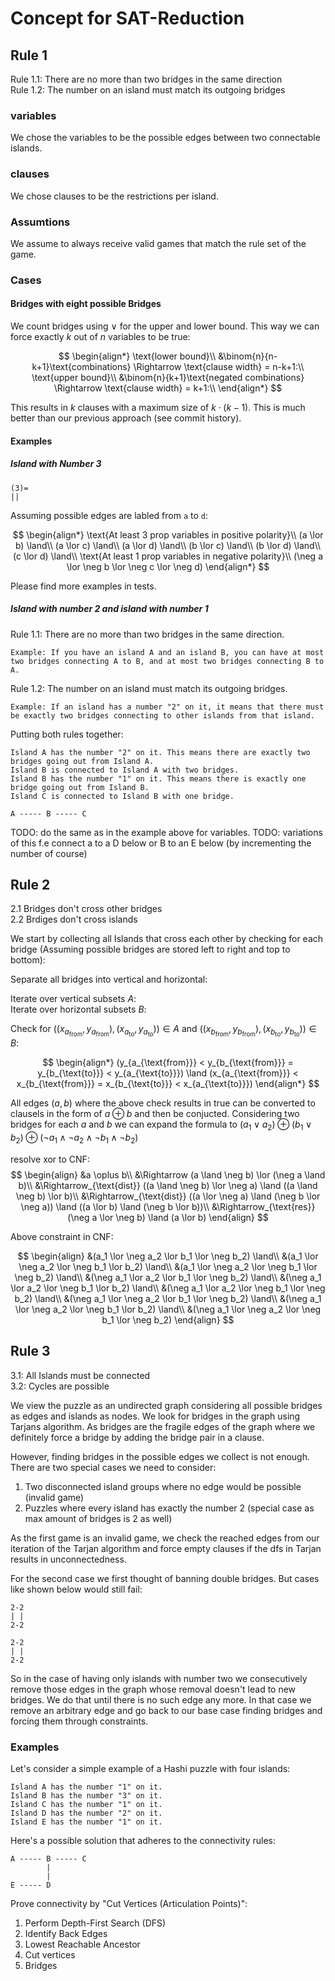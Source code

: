 # Concept for SAT-Reduction

## Rule 1

Rule 1.1: There are no more than two bridges in the same direction  
Rule 1.2: The number on an island must match its outgoing bridges

### variables

We chose the variables to be the possible edges between two connectable islands.

### clauses

We chose clauses to be the restrictions per island.

### Assumtions

We assume to always receive valid games that match the rule set of the game.

### Cases

#### Bridges with eight possible Bridges

We count bridges using $\lor$ for the upper and lower bound. This way we can force exactly $k$ out of $n$ variables to be true:

$$
\begin{align*}
\text{lower bound}\\
&\binom{n}{n-k+1}\text{combinations} \Rightarrow \text{clause width} = n-k+1:\\
\text{upper bound}\\
&\binom{n}{k+1}\text{negated combinations} \Rightarrow \text{clause width} = k+1:\\
\end{align*}
$$

This results in $k$ clauses with a maximum size of $k \cdot (k-1)$. This is much better than our previous approach (see commit history).

#### Examples

##### Island with Number 3

```
(3)=
||
```

Assuming possible edges are labled from `a` to `d`:

$$
\begin{align*}
\text{At least 3 prop variables in positive polarity}\\
(a \lor b) \land\\
(a \lor c) \land\\
(a \lor d) \land\\
(b \lor c) \land\\
(b \lor d) \land\\
(c \lor d) \land\\
\text{At least 1 prop variables in negative polarity}\\
(\neg a \lor \neg b \lor \neg c \lor \neg d)
\end{align*}
$$

Please find more examples in tests.

##### Island with number 2 and island with number 1

Rule 1.1: There are no more than two bridges in the same direction.

    Example: If you have an island A and an island B, you can have at most two bridges connecting A to B, and at most two bridges connecting B to A.

Rule 1.2: The number on an island must match its outgoing bridges.

    Example: If an island has a number "2" on it, it means that there must be exactly two bridges connecting to other islands from that island.

Putting both rules together:

    Island A has the number "2" on it. This means there are exactly two bridges going out from Island A.
    Island B is connected to Island A with two bridges.
    Island B has the number "1" on it. This means there is exactly one bridge going out from Island B.
    Island C is connected to Island B with one bridge.
```
A ----- B ----- C
```
TODO: do the same as in the example above for variables.
TODO: variations of this f.e connect a to a D below or B to an E below (by incrementing the number of course)


## Rule 2

2.1 Bridges don't cross other bridges  
2.2 Brdiges don't cross islands

We start by collecting all Islands that cross each other by checking for each bridge (Assuming possible bridges are stored left to right and top to bottom):  

Separate all bridges into vertical and horizontal:

Iterate over vertical subsets $A$:  
Iterate over horizontal subsets $B$:

Check for $((x_{a_{\text{from}}}, y_{a_{\text{from}}}), (x_{a_{\text{to}}}, y_{a_{\text{to}}})) \in A$ and $((x_{b_{\text{from}}}, y_{b_{\text{from}}}), (x_{b_{\text{to}}}, y_{b_{\text{to}}})) \in B$:

$$
\begin{align*}
(y_{a_{\text{from}}} < y_{b_{\text{from}}} = y_{b_{\text{to}}} < y_{a_{\text{to}}}) \land
(x_{a_{\text{from}}} < x_{b_{\text{from}}} = x_{b_{\text{to}}} < x_{a_{\text{to}}})
\end{align*}
$$

All edges $(a,b)$ where the above check results in true can be converted to clausels in the form of $a \oplus b$ and then be conjucted. Considering two bridges for each $a$ and $b$ we can expand the formula to $(a_1 \lor a_2) \oplus (b_1 \lor b_2) \oplus (\neg a_1 \land \neg a_2 \land \neg b_1 \land \neg b_2)$

resolve xor to CNF:
$$
\begin{align}
  &a \oplus b\\
  &\Rightarrow (a \land \neg b) \lor (\neg a \land b)\\
  &\Rightarrow_{\text{dist}} ((a \land \neg b) \lor \neg a) \land ((a \land \neg b) \lor b)\\
  &\Rightarrow_{\text{dist}} ((a \lor \neg a) \land (\neg b \lor \neg a)) \land ((a \lor b) \land (\neg b \lor b))\\
  &\Rightarrow_{\text{res}} (\neg a \lor \neg b) \land (a \lor b)
\end{align}
$$

Above constraint in CNF:

$$
\begin{align}
&(a_1 \lor \neg a_2 \lor b_1 \lor \neg b_2) \land\\
&(a_1 \lor \neg a_2 \lor \neg b_1 \lor b_2) \land\\
&(a_1 \lor \neg a_2 \lor \neg b_1 \lor \neg b_2) \land\\
&(\neg a_1 \lor a_2 \lor b_1 \lor \neg b_2) \land\\
&(\neg a_1 \lor a_2 \lor \neg b_1 \lor b_2) \land\\
&(\neg a_1 \lor a_2 \lor \neg b_1 \lor \neg b_2) \land\\
&(\neg a_1 \lor \neg a_2 \lor b_1 \lor \neg b_2) \land\\
&(\neg a_1 \lor \neg a_2 \lor \neg b_1 \lor b_2) \land\\
&(\neg a_1 \lor \neg a_2 \lor \neg b_1 \lor \neg b_2)
\end{align}
$$


## Rule 3

3.1: All Islands must be connected  
3.2: Cycles are possible

We view the puzzle as an undirected graph considering all possible bridges as edges and islands as nodes. We look for bridges in the graph using Tarjans algorithm. As bridges are the fragile edges of the graph where we definitely force a bridge by adding the bridge pair in a clause.

However, finding bridges in the possible edges we collect is not enough. There are two special cases we need to consider:

1. Two disconnected island groups where no edge would be possible (invalid game)
2. Puzzles where every island has exactly the number 2 (special case as max amount of bridges is 2 as well)

As the first game is an invalid game, we check the reached edges from our iteration of the Tarjan algorithm and force empty clauses if the dfs in Tarjan results in unconnectedness.

For the second case we first thought of banning double bridges. But cases like shown below would still fail:

```
2-2
| |
2-2

2-2
| |
2-2
```

So in the case of having only islands with number two we consecutively remove those edges in the graph whose removal doesn't lead to new bridges. We do that until there is no such edge any more. In that case we remove an arbitrary edge and go back to our base case finding bridges and forcing them through constraints.

### Examples

Let's consider a simple example of a Hashi puzzle with four islands:

    Island A has the number "1" on it.
    Island B has the number "3" on it.
    Island C has the number "1" on it.
    Island D has the number "2" on it.
    Island E has the number "1" on it.

Here's a possible solution that adheres to the connectivity rules:
```
A ----- B ----- C
        |
        |
E ----- D
```

Prove connectivity by "Cut Vertices (Articulation Points)":
  1. Perform Depth-First Search (DFS)
  2. Identify Back Edges
  3. Lowest Reachable Ancestor
  4. Cut vertices
  5. Bridges